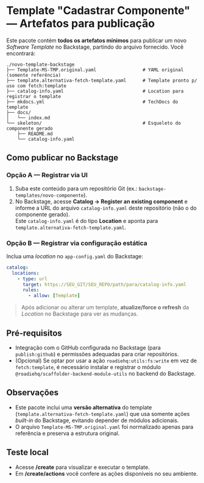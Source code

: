 # Template "Cadastrar Componente" — Artefatos para publicação

Este pacote contém **todos os artefatos mínimos** para publicar um novo *Software Template* no Backstage, partindo do arquivo fornecido. Você encontrará:

```
./novo-template-backstage
├── Template-MS-TMP.original.yaml                 # YAML original (somente referência)
├── template.alternativa-fetch-template.yaml      # Template pronto p/ uso com fetch:template
├── catalog-info.yaml                             # Location para registrar o template
├── mkdocs.yml                                    # TechDocs do template
├── docs/
│   └── index.md
└── skeleton/                                     # Esqueleto do componente gerado
    ├── README.md
    └── catalog-info.yaml
```

## Como publicar no Backstage

### Opção A — Registrar via UI
1. Suba este conteúdo para um repositório Git (ex.: `backstage-templates/novo-componente`).
2. No Backstage, acesse **Catalog → Register an existing component** e informe a URL do arquivo `catalog-info.yaml` deste repositório (não o do componente gerado).  
   Este `catalog-info.yaml` é do tipo **Location** e aponta para `template.alternativa-fetch-template.yaml`.

### Opção B — Registrar via configuração estática
Inclua uma *location* no `app-config.yaml` do Backstage:

```yaml
catalog:
  locations:
    - type: url
      target: https://SEU_GIT/SEU_REPO/path/para/catalog-info.yaml
      rules:
        - allow: [Template]
```
> Após adicionar ou alterar um template, **atualize/force o refresh** da *Location* no Backstage para ver as mudanças.  

## Pré‑requisitos
- Integração com o GitHub configurada no Backstage (para `publish:github`) e permissões adequadas para criar repositórios.  
- (Opcional) Se optar por usar a ação `roadiehq:utils:fs:write` em vez de `fetch:template`, é necessário instalar e registrar o módulo `@roadiehq/scaffolder-backend-module-utils` no backend do Backstage.

## Observações
- Este pacote inclui uma **versão alternativa** do template (`template.alternativa-fetch-template.yaml`) que usa somente ações *built-in* do Backstage, evitando depender de módulos adicionais.
- O arquivo `Template-MS-TMP.original.yaml` foi normalizado apenas para referência e preserva a estrutura original.

## Teste local
- Acesse **/create** para visualizar e executar o template.
- Em **/create/actions** você confere as ações disponíveis no seu ambiente.
